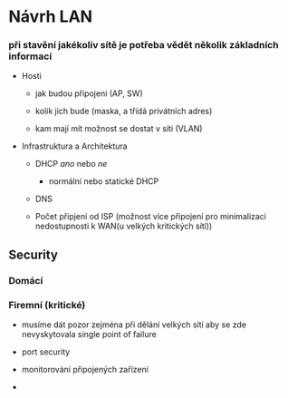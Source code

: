 # Návrh LAN

### při stavění jakékoliv sítě je potřeba vědět několik základních informací

- Hosti
  
  - jak budou připojeni (AP, SW)
  
  - kolik jich bude (maska, a třídá privátních adres)
  
  - kam mají mít možnost se dostat v síti (VLAN)

- Infrastruktura a Architektura

  - DHCP *ano* nebo *ne*
  
    - normální nebo statické DHCP
  
  - DNS
  
  - Počet připjení od ISP (možnost více připojení pro minimalizaci nedostupnosti k WAN(u velkých kritických sítí))
  

## Security

### Domácí

### Firemní (kritické)

- musíme dát pozor zejména při dělání velkých sítí aby se zde nevyskytovala single point of failure

- port security

- monitorování připojených zařízení

- 

